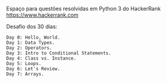Espaço para questões resolvidas em Python 3 do HackerRank https://www.hackerrank.com

Desafio dos 30 dias:

    Day 0: Hello, World.
    Day 1: Data Types.
    Day 2: Operators.
    Day 3: Intro to Conditional Statements.
    Day 4: Class vs. Instance.
    Day 5: Loops.
    Day 6: Let's Review.
    Day 7: Arrays.
